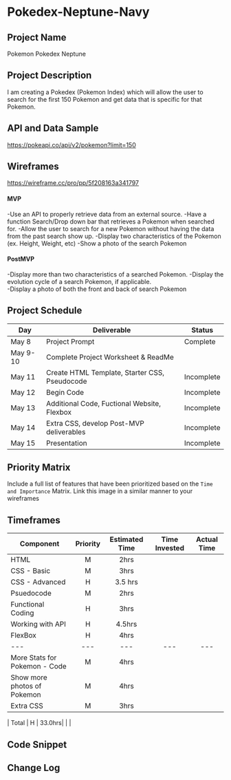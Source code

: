 # Pokedex-Neptune-Navy
## Project Name

Pokemon Pokedex Neptune 

## Project Description

I am creating a Pokedex (Pokemon Index) which will allow the user to search for the first 150 Pokemon and get data that is specific for that Pokemon.  


## API and Data Sample

https://pokeapi.co/api/v2/pokemon?limit=150

<!-- {
count: 964,
next: "https://pokeapi.co/api/v2/pokemon?offset=150&limit=150",
previous: null,
results: [
{
name: "bulbasaur",
url: "https://pokeapi.co/api/v2/pokemon/1/"
},
{
name: "ivysaur",
url: "https://pokeapi.co/api/v2/pokemon/2/"
},
{
name: "venusaur",
url: "https://pokeapi.co/api/v2/pokemon/3/"
},
{
name: "charmander",
url: "https://pokeapi.co/api/v2/pokemon/4/"
},
{
name: "charmeleon",
url: "https://pokeapi.co/api/v2/pokemon/5/"
},
{
name: "charizard",
url: "https://pokeapi.co/api/v2/pokemon/6/"
},
{
name: "squirtle",
url: "https://pokeapi.co/api/v2/pokemon/7/"
},
{
name: "wartortle",
url: "https://pokeapi.co/api/v2/pokemon/8/"
},
{
name: "blastoise",
url: "https://pokeapi.co/api/v2/pokemon/9/"
},
{
name: "caterpie",
url: "https://pokeapi.co/api/v2/pokemon/10/"
}
]
} -->

## Wireframes

https://wireframe.cc/pro/pp/5f208163a341797

#### MVP 
-Use an API to properly retrieve data from an external source.
-Have a function Search/Drop down bar that retrieves a Pokemon when searched for.
-Allow the user to search for a new Pokemon without having the data from the past search show up. 
-Display two characteristics of the Pokemon (ex. Height, Weight, etc)
-Show a photo of the search Pokemon 


#### PostMVP  

-Display more than two characteristics of a searched Pokemon. 
-Display the evolution cycle of a search Pokemon, if applicable.  
-Display a photo of both the front and back of search Pokemon 

## Project Schedule

|  Day | Deliverable | Status
|---|---| ---|
|May 8| Project Prompt | Complete
|May 9-10| Complete Project Worksheet & ReadMe | 
|May 11| Create HTML Template, Starter CSS, Pseudocode | Incomplete
|May 12| Begin Code  | Incomplete
|May 13| Additional Code, Fuctional Website, Flexbox| Incomplete
|May 14| Extra CSS, develop Post-MVP deliverables | Incomplete
|May 15| Presentation | Incomplete

## Priority Matrix

Include a full list of features that have been prioritized based on the `Time and Importance` Matrix.  Link this image in a similar manner to your wireframes

## Timeframes

| Component | Priority | Estimated Time | Time Invested | Actual Time |
| --- | :---: |  :---: | :---: | :---: |
| HTML| M | 2hrs|  |  |
| CSS - Basic | M | 3hrs|  | |
| CSS - Advanced | H | 3.5 hrs | | 
| Psuedocode| M | 2hrs|  |  |
| Functional Coding | H | 3hrs| |  |
| Working with API | H | 4.5hrs| | |
| FlexBox| H | 4hrs|  | |
| --- | --- |  --- | --- | --- |
| More Stats for Pokemon - Code | M | 4hrs|  |  |
| Show more photos of Pokemon| M | 4hrs| |  |
| Extra CSS| M | 3hrs|  | |


| Total | H | 33.0hrs|  |  |

## Code Snippet

<!-- Use this section to include a brief code snippet of functionality that you are proud of and a brief description.  

```
function reverse(string) {
	// here is the code to reverse a string of text
}
``` -->

## Change Log

 <!-- Use this section to document what changes were made and the reasoning behind those changes.   -->